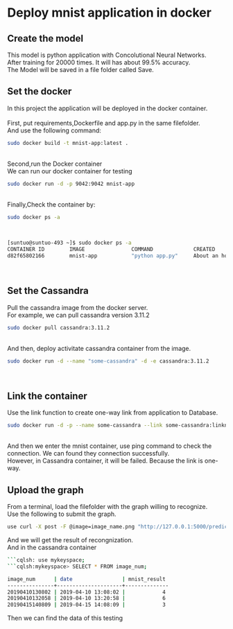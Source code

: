 Deploy mnist application in docker
====

Create the model
------
This model is python application with Concolutional Neural Networks.<br>
After training for 20000 times. It will has about 99.5% accuracy.<br>
The Model will be saved in a file folder called Save.<br>

Set the docker
------
In this project the application will be deployed in the docker container.<br>
<br>
First, put requirements,Dockerfile and app.py in the same filefolder.<br>
And use the following command:<br>
```Bash
sudo docker build -t mnist-app:latest .
```
<br>
Second,run the Docker container<br>
We can run our docker container for testing<br>

```Bash
sudo docker run -d -p 9042:9042 mnist-app
```
<br>
Finally,Check the container by:<br>

```bash
sudo docker ps -a
```
<br>

```bash
[suntuo@suntuo-493 ~]$ sudo docker ps -a
CONTAINER ID        IMAGE               COMMAND             CREATED             STATUS                    PORTS                    NAMES
d82f65802166        mnist-app           "python app.py"     About an hour ago   Up About an hour          0.0.0.0:9042->9042/tcp   apple_tree
```
<br>

Set the Cassandra
----
Pull the cassandra image from the docker server.<br>
For example, we can pull cassandra version 3.11.2<br>

```Bash
sudo docker pull cassandra:3.11.2
```
<br>
And then, deploy activitate cassandra container from the image.<br>

```Bash
sudo docker run -d --name "some-cassandra" -d -e cassandra:3.11.2
```
<br>

Link the container
-----
Use the link function to create one-way link from application to Database.<br>

```Bash
sudo docker run -d -p --name some-cassandra --link some-cassandra:linkname mnist_app:latest /bin/bash
```
<br>
And then we enter the mnist container, use ping command to check the connection. We can found they connection successfully.<br>
However, in Cassandra container, it will be failed. Because the link is one-way.<br>

Upload the graph
------
From a terminal, load the  filefolder with the graph willing to recognize.<br>
Use the following to submit the graph.<br>

```Bash
use curl -X post -F @image=image_name.png "http://127.0.0.1:5000/predict
```
And we will get the result of recongnization.<br>
And in the cassandra container <br>
```bash
```cqlsh: use mykeyspace;
```cqlsh:mykeyspace> SELECT * FROM image_num;

image_num      | date                | mnist_result
---------------+---------------------+--------------
20190410130802 | 2019-04-10 13:08:02 |            4
20190410132058 | 2019-04-10 13:20:58 |            6
20190415140809 | 2019-04-15 14:08:09 |            3
```
Then we can find the data of this testing<br>
